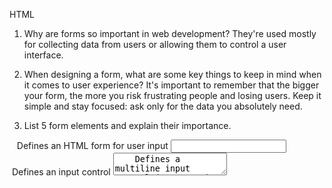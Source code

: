 HTML

1. Why are forms so important in web development?
They're used mostly for collecting data from users or allowing them to control a user interface.

2. When designing a form, what are some key things to keep in mind when it comes to user experience?
It's important to remember that the bigger your form, the more you risk frustrating people and losing users. Keep it simple and stay focused: ask only for the data you absolutely need.

3. List 5 form elements and explain their importance.

<form>    Defines an HTML form for user input
<input>    Defines an input control
<textarea>    Defines a multiline input control (text area)
<label>    Defines a label for an <input> element
<fieldset>    Groups related elements in a form

(<https://developer.mozilla.org/en-US/docs/Learn/Forms/Your_first_form>).
(<https://www.w3schools.com/html/html_form_elements.asp>).

JS

1. How would you describe events to a non-technical friend?
Events interactions that happen in the system but need information from that same system to run.

2. When using the addEventListener() method, what 2 arguments will you need to provide?
Inside the addEventListener() function, we specify two parameters: the name of the event we want to register this handler for, and the code that comprises the handler function we want to run in response to it.

3. Describe the event object. Why is the target within the event object useful?
 The event object is automatically passed to event handlers to provide extra features and information.

4. What is the difference between event bubbling and event capturing?
Bubbles up from the innermost element that was clicked. Capturing from the outermost element that was clicked.

(<https://developer.mozilla.org/en-US/docs/Learn/JavaScript/Building_blocks/Events#using_addeventlistener>).
